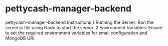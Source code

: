 # pettycash-manager-backend
pettycash-manager-backend
Instructions
1.Running the Server:
Run the server.js file using Node to start the server.
2.Environment Variables:
Ensure to set the required environment variables for email configuration and MongoDB URI.
